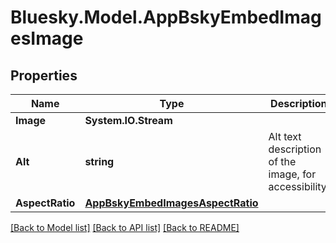 # Bluesky.Model.AppBskyEmbedImagesImage

## Properties

Name | Type | Description | Notes
------------ | ------------- | ------------- | -------------
**Image** | **System.IO.Stream** |  | 
**Alt** | **string** | Alt text description of the image, for accessibility. | 
**AspectRatio** | [**AppBskyEmbedImagesAspectRatio**](AppBskyEmbedImagesAspectRatio.md) |  | [optional] 

[[Back to Model list]](../README.md#documentation-for-models) [[Back to API list]](../README.md#documentation-for-api-endpoints) [[Back to README]](../README.md)

